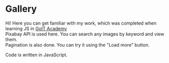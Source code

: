 # Gallery

Hi! Here you can get familiar with my work, which was completed when learning JS in <a target="_blank" href="https://goit.global/ua/">GoIT Academy</a><br>
Pixabay API is used here. You can search any images by keyword and view them.<br>
Pagination is also done. You can try it using the "Load more" button.

Code is written in JavaScript.

